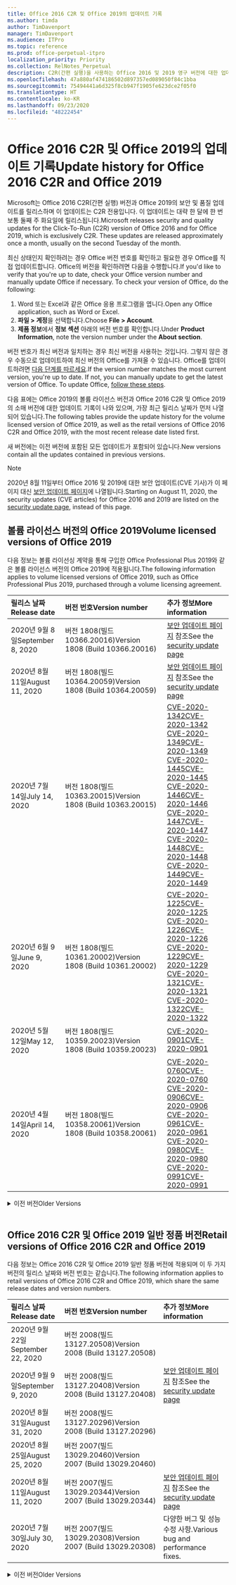 ```yaml
---
title: Office 2016 C2R 및 Office 2019의 업데이트 기록
ms.author: timda
author: TimDavenport
manager: TimDavenport
ms.audience: ITPro
ms.topic: reference
ms.prod: office-perpetual-itpro
localization_priority: Priority
ms.collection: RelNotes_Perpetual
description: C2R(간편 실행)을 사용하는 Office 2016 및 2019 영구 버전에 대한 업데이트 기록을 IT 전문가에게 제공합니다.
ms.openlocfilehash: 47a880af474186502d897357ed089050f84c1bba
ms.sourcegitcommit: 75494441a6d325f8cb947f1905fe623dce2f05f0
ms.translationtype: HT
ms.contentlocale: ko-KR
ms.lasthandoff: 09/23/2020
ms.locfileid: "48222454"
---
```

# <a name="update-history-for-office-2016-c2r-and-office-2019"></a><span data-ttu-id="61f4f-103">Office 2016 C2R 및 Office 2019의 업데이트 기록</span><span class="sxs-lookup"><span data-stu-id="61f4f-103">Update history for Office 2016 C2R and Office 2019</span></span>

<span data-ttu-id="61f4f-p101">Microsoft는 Office 2016 C2R(간편 실행) 버전과 Office 2019의 보안 및 품질 업데이트를 릴리스하며 이 업데이트는 C2R 전용입니다. 이 업데이트는 대략 한 달에 한 번 보통 둘째 주 화요일에 릴리스됩니다.</span><span class="sxs-lookup"><span data-stu-id="61f4f-p101">Microsoft releases security and quality updates for the Click-To-Run (C2R) version of Office 2016 and for Office 2019, which is exclusively C2R. These updates are released approximately once a month, usually on the second Tuesday of the month.</span></span>

<span data-ttu-id="61f4f-p102">최신 상태인지 확인하려는 경우 Office 버전 번호를 확인하고 필요한 경우 Office를 직접 업데이트합니다. Office의 버전을 확인하려면 다음을 수행합니다.</span><span class="sxs-lookup"><span data-stu-id="61f4f-p102">If you'd like to verify that you're up to date, check your Office version number and manually update Office if necessary. To check your version of Office, do the following:</span></span>

  1.    <span data-ttu-id="61f4f-108">Word 또는 Excel과 같은 Office 응용 프로그램을 엽니다.</span><span class="sxs-lookup"><span data-stu-id="61f4f-108">Open any Office application, such as Word or Excel.</span></span>
  2.    <span data-ttu-id="61f4f-109">**파일 > 계정**을 선택합니다.</span><span class="sxs-lookup"><span data-stu-id="61f4f-109">Choose **File > Account**.</span></span>
  3.    <span data-ttu-id="61f4f-110">**제품 정보**에서 **정보 섹션** 아래의 버전 번호를 확인합니다.</span><span class="sxs-lookup"><span data-stu-id="61f4f-110">Under **Product Information**, note the version number under the **About section**.</span></span>

<span data-ttu-id="61f4f-p103">버전 번호가 최신 버전과 일치하는 경우 최신 버전을 사용하는 것입니다. 그렇지 않은 경우 수동으로 업데이트하여 최신 버전의 Office를 가져올 수 있습니다. Office를 업데이트하려면 [다음 단계를 따르세요](https://support.office.com/article/2ab296f3-7f03-43a2-8e50-46de917611c5).</span><span class="sxs-lookup"><span data-stu-id="61f4f-p103">If the version number matches the most current version, you're up to date. If not, you can manually update to get the latest version of Office. To update Office, [follow these steps](https://support.office.com/article/2ab296f3-7f03-43a2-8e50-46de917611c5).</span></span>


<span data-ttu-id="61f4f-114">다음 표에는 Office 2019의 볼륨 라이선스 버전과 Office 2016 C2R 및 Office 2019의 소매 버전에 대한 업데이트 기록이 나와 있으며, 가장 최근 릴리스 날짜가 먼저 나열되어 있습니다.</span><span class="sxs-lookup"><span data-stu-id="61f4f-114">The following tables provide the update history for the volume licensed version of Office 2019, as well as the retail versions of Office 2016 C2R and Office 2019, with the most recent release date listed first.</span></span>

<span data-ttu-id="61f4f-115">새 버전에는 이전 버전에 포함된 모든 업데이트가 포함되어 있습니다.</span><span class="sxs-lookup"><span data-stu-id="61f4f-115">New versions contain all the updates contained in previous versions.</span></span>


 > [!NOTE]
> <span data-ttu-id="61f4f-116">2020년 8월 11일부터 Office 2016 및 2019에 대한 보안 업데이트(CVE 기사)가 이 페이지 대신 [ 보안 업데이트 페이지](https://docs.microsoft.com/officeupdates/microsoft365-apps-security-updates)에 나열됩니다.</span><span class="sxs-lookup"><span data-stu-id="61f4f-116">Starting on August 11, 2020, the security updates (CVE articles) for Office 2016 and 2019 are listed on the [security update page](https://docs.microsoft.com/officeupdates/microsoft365-apps-security-updates), instead of this page.</span></span> 


## <a name="volume-licensed-versions-of-office-2019"></a><span data-ttu-id="61f4f-117">볼륨 라이선스 버전의 Office 2019</span><span class="sxs-lookup"><span data-stu-id="61f4f-117">Volume licensed versions of Office 2019</span></span>
<span data-ttu-id="61f4f-118">다음 정보는 볼륨 라이선싱 계약을 통해 구입한 Office Professional Plus 2019와 같은 볼륨 라이선스 버전의 Office 2019에 적용됩니다.</span><span class="sxs-lookup"><span data-stu-id="61f4f-118">The following information applies to volume licensed versions of Office 2019, such as Office Professional Plus 2019, purchased through a volume licensing agreement.</span></span>

[//]: # (VL 테이블 시작 제거 안 함)


|<span data-ttu-id="61f4f-120">**릴리스 날짜**</span><span class="sxs-lookup"><span data-stu-id="61f4f-120">**Release date**</span></span>|<span data-ttu-id="61f4f-121">**버전 번호**</span><span class="sxs-lookup"><span data-stu-id="61f4f-121">**Version number**</span></span>|<span data-ttu-id="61f4f-122">**추가 정보**</span><span class="sxs-lookup"><span data-stu-id="61f4f-122">**More information**</span></span>|
|:-----|:-----|:-----|
|<span data-ttu-id="61f4f-123">2020년 9월 8일</span><span class="sxs-lookup"><span data-stu-id="61f4f-123">September 8, 2020</span></span>|<span data-ttu-id="61f4f-124">버전 1808(빌드 10366.20016)</span><span class="sxs-lookup"><span data-stu-id="61f4f-124">Version 1808 (Build 10366.20016)</span></span>|<span data-ttu-id="61f4f-125">[보안 업데이트 페이지](https://docs.microsoft.com/officeupdates/microsoft365-apps-security-updates) 참조</span><span class="sxs-lookup"><span data-stu-id="61f4f-125">See the [security update page](https://docs.microsoft.com/officeupdates/microsoft365-apps-security-updates)</span></span> |
|<span data-ttu-id="61f4f-126">2020년 8월 11일</span><span class="sxs-lookup"><span data-stu-id="61f4f-126">August 11, 2020</span></span>|<span data-ttu-id="61f4f-127">버전 1808(빌드 10364.20059)</span><span class="sxs-lookup"><span data-stu-id="61f4f-127">Version 1808 (Build 10364.20059)</span></span>|<span data-ttu-id="61f4f-128">[보안 업데이트 페이지](https://docs.microsoft.com/officeupdates/microsoft365-apps-security-updates) 참조</span><span class="sxs-lookup"><span data-stu-id="61f4f-128">See the [security update page](https://docs.microsoft.com/officeupdates/microsoft365-apps-security-updates)</span></span> |
|<span data-ttu-id="61f4f-129">2020년 7월 14일</span><span class="sxs-lookup"><span data-stu-id="61f4f-129">July 14, 2020</span></span>   |<span data-ttu-id="61f4f-130">버전 1808(빌드 10363.20015)</span><span class="sxs-lookup"><span data-stu-id="61f4f-130">Version 1808 (Build 10363.20015)</span></span>  |[<span data-ttu-id="61f4f-131">CVE-2020-1342</span><span class="sxs-lookup"><span data-stu-id="61f4f-131">CVE-2020-1342</span></span>](https://portal.msrc.microsoft.com/ko-KR/security-guidance/advisory/CVE-2020-1342) <br/>[<span data-ttu-id="61f4f-132">CVE-2020-1349</span><span class="sxs-lookup"><span data-stu-id="61f4f-132">CVE-2020-1349</span></span>](https://portal.msrc.microsoft.com/ko-KR/security-guidance/advisory/CVE-2020-1349) <br/>[<span data-ttu-id="61f4f-133">CVE-2020-1445</span><span class="sxs-lookup"><span data-stu-id="61f4f-133">CVE-2020-1445</span></span>](https://portal.msrc.microsoft.com/ko-KR/security-guidance/advisory/CVE-2020-1445) <br/>[<span data-ttu-id="61f4f-134">CVE-2020-1446</span><span class="sxs-lookup"><span data-stu-id="61f4f-134">CVE-2020-1446</span></span>](https://portal.msrc.microsoft.com/ko-KR/security-guidance/advisory/CVE-2020-1446) <br/>[<span data-ttu-id="61f4f-135">CVE-2020-1447</span><span class="sxs-lookup"><span data-stu-id="61f4f-135">CVE-2020-1447</span></span>](https://portal.msrc.microsoft.com/ko-KR/security-guidance/advisory/CVE-2020-1447) <br/>[<span data-ttu-id="61f4f-136">CVE-2020-1448</span><span class="sxs-lookup"><span data-stu-id="61f4f-136">CVE-2020-1448</span></span>](https://portal.msrc.microsoft.com/ko-KR/security-guidance/advisory/CVE-2020-1448) <br/>[<span data-ttu-id="61f4f-137">CVE-2020-1449</span><span class="sxs-lookup"><span data-stu-id="61f4f-137">CVE-2020-1449</span></span>](https://portal.msrc.microsoft.com/ko-KR/security-guidance/advisory/CVE-2020-1449) <br/>|
|<span data-ttu-id="61f4f-138">2020년 6월 9일</span><span class="sxs-lookup"><span data-stu-id="61f4f-138">June 9, 2020</span></span>   |<span data-ttu-id="61f4f-139">버전 1808(빌드 10361.20002)</span><span class="sxs-lookup"><span data-stu-id="61f4f-139">Version 1808 (Build 10361.20002)</span></span>  |[<span data-ttu-id="61f4f-140">CVE-2020-1225</span><span class="sxs-lookup"><span data-stu-id="61f4f-140">CVE-2020-1225</span></span>](https://portal.msrc.microsoft.com/ko-KR/security-guidance/advisory/CVE-2020-1225) <br/> [<span data-ttu-id="61f4f-141">CVE-2020-1226</span><span class="sxs-lookup"><span data-stu-id="61f4f-141">CVE-2020-1226</span></span>](https://portal.msrc.microsoft.com/ko-KR/security-guidance/advisory/CVE-2020-1226) <br/>[<span data-ttu-id="61f4f-142">CVE-2020-1229</span><span class="sxs-lookup"><span data-stu-id="61f4f-142">CVE-2020-1229</span></span>](https://portal.msrc.microsoft.com/ko-KR/security-guidance/advisory/CVE-2020-1229) <br/>[<span data-ttu-id="61f4f-143">CVE-2020-1321</span><span class="sxs-lookup"><span data-stu-id="61f4f-143">CVE-2020-1321</span></span>](https://portal.msrc.microsoft.com/ko-KR/security-guidance/advisory/CVE-2020-1321) <br/>[<span data-ttu-id="61f4f-144">CVE-2020-1322</span><span class="sxs-lookup"><span data-stu-id="61f4f-144">CVE-2020-1322</span></span>](https://portal.msrc.microsoft.com/ko-KR/security-guidance/advisory/CVE-2020-1322) <br/>|
|<span data-ttu-id="61f4f-145">2020년 5월 12일</span><span class="sxs-lookup"><span data-stu-id="61f4f-145">May 12, 2020</span></span>   |<span data-ttu-id="61f4f-146">버전 1808(빌드 10359.20023)</span><span class="sxs-lookup"><span data-stu-id="61f4f-146">Version 1808 (Build 10359.20023)</span></span>  |[<span data-ttu-id="61f4f-147">CVE-2020-0901</span><span class="sxs-lookup"><span data-stu-id="61f4f-147">CVE-2020-0901</span></span>](https://portal.msrc.microsoft.com/ko-KR/security-guidance/advisory/CVE-2020-0901) <br/> |
|<span data-ttu-id="61f4f-148">2020년 4월 14일</span><span class="sxs-lookup"><span data-stu-id="61f4f-148">April 14, 2020</span></span>   |<span data-ttu-id="61f4f-149">버전 1808(빌드 10358.20061)</span><span class="sxs-lookup"><span data-stu-id="61f4f-149">Version 1808 (Build 10358.20061)</span></span>  |[<span data-ttu-id="61f4f-150">CVE-2020-0760</span><span class="sxs-lookup"><span data-stu-id="61f4f-150">CVE-2020-0760</span></span>](https://portal.msrc.microsoft.com/ko-KR/security-guidance/advisory/CVE-2020-0760) <br/> [<span data-ttu-id="61f4f-151">CVE-2020-0906</span><span class="sxs-lookup"><span data-stu-id="61f4f-151">CVE-2020-0906</span></span>](https://portal.msrc.microsoft.com/ko-KR/security-guidance/advisory/CVE-2020-0906) <br/> [<span data-ttu-id="61f4f-152">CVE-2020-0961</span><span class="sxs-lookup"><span data-stu-id="61f4f-152">CVE-2020-0961</span></span>](https://portal.msrc.microsoft.com/ko-KR/security-guidance/advisory/CVE-2020-0961) <br/> [<span data-ttu-id="61f4f-153">CVE-2020-0980</span><span class="sxs-lookup"><span data-stu-id="61f4f-153">CVE-2020-0980</span></span>](https://portal.msrc.microsoft.com/ko-KR/security-guidance/advisory/CVE-2020-0980) <br/>[<span data-ttu-id="61f4f-154">CVE-2020-0991</span><span class="sxs-lookup"><span data-stu-id="61f4f-154">CVE-2020-0991</span></span>](https://portal.msrc.microsoft.com/ko-KR/security-guidance/advisory/CVE-2020-0991) <br/> |


[//]: # (VL TABLE END를 제거하지 마십시오.)

<details>
<summary><span data-ttu-id="61f4f-156">이전 버전</span><span class="sxs-lookup"><span data-stu-id="61f4f-156">Older Versions</span></span></summary>
 

[//]: # (VL 오래된 테이블 시작)을(를) 제거하지 마십시오.


|<span data-ttu-id="61f4f-158">**릴리스 날짜**</span><span class="sxs-lookup"><span data-stu-id="61f4f-158">**Release date**</span></span>|<span data-ttu-id="61f4f-159">**버전 번호**</span><span class="sxs-lookup"><span data-stu-id="61f4f-159">**Version number**</span></span>|<span data-ttu-id="61f4f-160">**추가 정보**</span><span class="sxs-lookup"><span data-stu-id="61f4f-160">**More information**</span></span>|
|:-----|:-----|:-----|
|<span data-ttu-id="61f4f-161">2020년 3월 10일</span><span class="sxs-lookup"><span data-stu-id="61f4f-161">March 10, 2020</span></span>   |<span data-ttu-id="61f4f-162">버전 1808 (빌드 10357.20081)</span><span class="sxs-lookup"><span data-stu-id="61f4f-162">Version 1808 (Build 10357.20081)</span></span>  |[<span data-ttu-id="61f4f-163">CVE-2020-0850</span><span class="sxs-lookup"><span data-stu-id="61f4f-163">CVE-2020-0850</span></span>](https://portal.msrc.microsoft.com/ko-KR/security-guidance/advisory/CVE-2020-0850) <br/> [<span data-ttu-id="61f4f-164">CVE-2020-0852</span><span class="sxs-lookup"><span data-stu-id="61f4f-164">CVE-2020-0852</span></span>](https://portal.msrc.microsoft.com/ko-KR/security-guidance/advisory/CVE-2020-0852) <br/> [<span data-ttu-id="61f4f-165">CVE-2020-0892</span><span class="sxs-lookup"><span data-stu-id="61f4f-165">CVE-2020-0892</span></span>](https://portal.msrc.microsoft.com/ko-KR/security-guidance/advisory/CVE-2020-0892) <br/>  |
|<span data-ttu-id="61f4f-166">2020년 2월 11일</span><span class="sxs-lookup"><span data-stu-id="61f4f-166">February 11, 2020</span></span>   |<span data-ttu-id="61f4f-167">버전 1808 (빌드 10356.20006)</span><span class="sxs-lookup"><span data-stu-id="61f4f-167">Version 1808 (Build 10356.20006)</span></span>  |[<span data-ttu-id="61f4f-168">CVE-2020-0696</span><span class="sxs-lookup"><span data-stu-id="61f4f-168">CVE-2020-0696</span></span>](https://portal.msrc.microsoft.com/ko-KR/security-guidance/advisory/CVE-2020-0696) <br/> [<span data-ttu-id="61f4f-169">CVE-2020-0759</span><span class="sxs-lookup"><span data-stu-id="61f4f-169">CVE-2020-0759</span></span>](https://portal.msrc.microsoft.com/ko-KR/security-guidance/advisory/CVE-2020-0759) <br/>  |


[//]: # (VL 오래된 테이블 종료)를 제거하지 마십시오.

</details>


<br/>

## <a name="retail-versions-of-office-2016-c2r-and-office-2019"></a><span data-ttu-id="61f4f-171">Office 2016 C2R 및 Office 2019 일반 정품 버전</span><span class="sxs-lookup"><span data-stu-id="61f4f-171">Retail versions of Office 2016 C2R and Office 2019</span></span>
<span data-ttu-id="61f4f-172">다음 정보는 Office 2016 C2R 및 Office 2019 일반 정품 버전에 적용되며 이 두 가지 버전의 릴리스 날짜와 버전 번호는 같습니다.</span><span class="sxs-lookup"><span data-stu-id="61f4f-172">The following information applies to retail versions of Office 2016 C2R and Office 2019, which share the same release dates and version numbers.</span></span>

[//]: # (VL 테이블 시작 제거 안 함)


|<span data-ttu-id="61f4f-174">**릴리스 날짜**</span><span class="sxs-lookup"><span data-stu-id="61f4f-174">**Release date**</span></span>|<span data-ttu-id="61f4f-175">**버전 번호**</span><span class="sxs-lookup"><span data-stu-id="61f4f-175">**Version number**</span></span>|<span data-ttu-id="61f4f-176">**추가 정보**</span><span class="sxs-lookup"><span data-stu-id="61f4f-176">**More information**</span></span>|
|:-----|:-----|:-----|
|<span data-ttu-id="61f4f-177">2020년 9월 22일</span><span class="sxs-lookup"><span data-stu-id="61f4f-177">September 22, 2020</span></span>|<span data-ttu-id="61f4f-178">버전 2008(빌드 13127.20508)</span><span class="sxs-lookup"><span data-stu-id="61f4f-178">Version 2008 (Build 13127.20508)</span></span>| |
|<span data-ttu-id="61f4f-179">2020년 9월 9일</span><span class="sxs-lookup"><span data-stu-id="61f4f-179">September 9, 2020</span></span>|<span data-ttu-id="61f4f-180">버전 2008(빌드 13127.20408)</span><span class="sxs-lookup"><span data-stu-id="61f4f-180">Version 2008 (Build 13127.20408)</span></span>|<span data-ttu-id="61f4f-181">[보안 업데이트 페이지](https://docs.microsoft.com/officeupdates/microsoft365-apps-security-updates) 참조</span><span class="sxs-lookup"><span data-stu-id="61f4f-181">See the [security update page](https://docs.microsoft.com/officeupdates/microsoft365-apps-security-updates)</span></span> |
|<span data-ttu-id="61f4f-182">2020년 8월 31일</span><span class="sxs-lookup"><span data-stu-id="61f4f-182">August 31, 2020</span></span>|<span data-ttu-id="61f4f-183">버전 2008(빌드 13127.20296)</span><span class="sxs-lookup"><span data-stu-id="61f4f-183">Version 2008 (Build 13127.20296)</span></span>| |
|<span data-ttu-id="61f4f-184">2020년 8월 25일</span><span class="sxs-lookup"><span data-stu-id="61f4f-184">August 25, 2020</span></span>|<span data-ttu-id="61f4f-185">버전 2007(빌드 13029.20460)</span><span class="sxs-lookup"><span data-stu-id="61f4f-185">Version 2007 (Build 13029.20460)</span></span>| |
|<span data-ttu-id="61f4f-186">2020년 8월 11일</span><span class="sxs-lookup"><span data-stu-id="61f4f-186">August 11, 2020</span></span>|<span data-ttu-id="61f4f-187">버전 2007(빌드 13029.20344)</span><span class="sxs-lookup"><span data-stu-id="61f4f-187">Version 2007 (Build 13029.20344)</span></span>|<span data-ttu-id="61f4f-188">[보안 업데이트 페이지](https://docs.microsoft.com/officeupdates/microsoft365-apps-security-updates) 참조</span><span class="sxs-lookup"><span data-stu-id="61f4f-188">See the [security update page](https://docs.microsoft.com/officeupdates/microsoft365-apps-security-updates)</span></span> |
|<span data-ttu-id="61f4f-189">2020년 7월 30일</span><span class="sxs-lookup"><span data-stu-id="61f4f-189">July 30, 2020</span></span>|<span data-ttu-id="61f4f-190">버전 2007(빌드 13029.20308)</span><span class="sxs-lookup"><span data-stu-id="61f4f-190">Version 2007 (Build 13029.20308)</span></span>  |<span data-ttu-id="61f4f-191">다양한 버그 및 성능 수정 사항.</span><span class="sxs-lookup"><span data-stu-id="61f4f-191">Various bug and performance fixes.</span></span>  <br/>  |


[//]: # (VL 테이블 시작 제거 안 함)

<details>
<summary><span data-ttu-id="61f4f-193">이전 버전</span><span class="sxs-lookup"><span data-stu-id="61f4f-193">Older Versions</span></span></summary>
 

[//]: # (VL 테이블 시작 제거 안 함)


|<span data-ttu-id="61f4f-195">**릴리스 날짜**</span><span class="sxs-lookup"><span data-stu-id="61f4f-195">**Release date**</span></span>|<span data-ttu-id="61f4f-196">**버전 번호**</span><span class="sxs-lookup"><span data-stu-id="61f4f-196">**Version number**</span></span>|<span data-ttu-id="61f4f-197">**추가 정보**</span><span class="sxs-lookup"><span data-stu-id="61f4f-197">**More information**</span></span>|
|:-----|:-----|:-----|
|<span data-ttu-id="61f4f-198">2020년 7월 28일</span><span class="sxs-lookup"><span data-stu-id="61f4f-198">July 28, 2020</span></span>|<span data-ttu-id="61f4f-199">버전 2006(빌드 13001.20498)</span><span class="sxs-lookup"><span data-stu-id="61f4f-199">Version 2006 (Build 13001.20498)</span></span>  |<span data-ttu-id="61f4f-200">다양한 버그 및 성능 수정 사항.</span><span class="sxs-lookup"><span data-stu-id="61f4f-200">Various bug and performance fixes.</span></span>  <br/>  |
|<span data-ttu-id="61f4f-201">2020년 7월 14일</span><span class="sxs-lookup"><span data-stu-id="61f4f-201">July 14, 2020</span></span>|<span data-ttu-id="61f4f-202">버전 2006(빌드 13001.20384)</span><span class="sxs-lookup"><span data-stu-id="61f4f-202">Version 2006 (Build 13001.20384)</span></span>  |[<span data-ttu-id="61f4f-203">CVE-2020-1342</span><span class="sxs-lookup"><span data-stu-id="61f4f-203">CVE-2020-1342</span></span>](https://portal.msrc.microsoft.com/ko-KR/security-guidance/advisory/CVE-2020-1342) <br/>[<span data-ttu-id="61f4f-204">CVE-2020-1349</span><span class="sxs-lookup"><span data-stu-id="61f4f-204">CVE-2020-1349</span></span>](https://portal.msrc.microsoft.com/ko-KR/security-guidance/advisory/CVE-2020-1349) <br/>[<span data-ttu-id="61f4f-205">CVE-2020-1445</span><span class="sxs-lookup"><span data-stu-id="61f4f-205">CVE-2020-1445</span></span>](https://portal.msrc.microsoft.com/ko-KR/security-guidance/advisory/CVE-2020-1445) <br/>[<span data-ttu-id="61f4f-206">CVE-2020-1446</span><span class="sxs-lookup"><span data-stu-id="61f4f-206">CVE-2020-1446</span></span>](https://portal.msrc.microsoft.com/ko-KR/security-guidance/advisory/CVE-2020-1446) <br/>[<span data-ttu-id="61f4f-207">CVE-2020-1447</span><span class="sxs-lookup"><span data-stu-id="61f4f-207">CVE-2020-1447</span></span>](https://portal.msrc.microsoft.com/ko-KR/security-guidance/advisory/CVE-2020-1447) <br/>[<span data-ttu-id="61f4f-208">CVE-2020-1449</span><span class="sxs-lookup"><span data-stu-id="61f4f-208">CVE-2020-1449</span></span>](https://portal.msrc.microsoft.com/ko-KR/security-guidance/advisory/CVE-2020-1449) <br/>[<span data-ttu-id="61f4f-209">CVE-2020-1458</span><span class="sxs-lookup"><span data-stu-id="61f4f-209">CVE-2020-1458</span></span>](https://portal.msrc.microsoft.com/ko-KR/security-guidance/advisory/CVE-2020-1458) <br/>|
|<span data-ttu-id="61f4f-210">2020년 6월 30일</span><span class="sxs-lookup"><span data-stu-id="61f4f-210">June 30, 2020</span></span>|<span data-ttu-id="61f4f-211">버전 2006(빌드 13001.20266)</span><span class="sxs-lookup"><span data-stu-id="61f4f-211">Version 2006 (Build 13001.20266)</span></span>  |<span data-ttu-id="61f4f-212">다양한 버그 및 성능 수정 사항.</span><span class="sxs-lookup"><span data-stu-id="61f4f-212">Various bug and performance fixes.</span></span>  <br/>  |
|<span data-ttu-id="61f4f-213">2020년 6월 24일</span><span class="sxs-lookup"><span data-stu-id="61f4f-213">June 24, 2020</span></span>|<span data-ttu-id="61f4f-214">버전 2005(빌드 12827.20470)</span><span class="sxs-lookup"><span data-stu-id="61f4f-214">Version 2005 (Build 12827.20470)</span></span>  |<span data-ttu-id="61f4f-215">다양한 버그 및 성능 수정 사항.</span><span class="sxs-lookup"><span data-stu-id="61f4f-215">Various bug and performance fixes.</span></span>  <br/>  |
|<span data-ttu-id="61f4f-216">2020년 6월 9일</span><span class="sxs-lookup"><span data-stu-id="61f4f-216">June 9, 2020</span></span>|<span data-ttu-id="61f4f-217">버전 2005(빌드 12827.20336)</span><span class="sxs-lookup"><span data-stu-id="61f4f-217">Version 2005 (Build 12827.20336)</span></span>  |[<span data-ttu-id="61f4f-218">CVE-2020-1225</span><span class="sxs-lookup"><span data-stu-id="61f4f-218">CVE-2020-1225</span></span>](https://portal.msrc.microsoft.com/ko-KR/security-guidance/advisory/CVE-2020-1225)  <br/> [<span data-ttu-id="61f4f-219">CVE-2020-1226</span><span class="sxs-lookup"><span data-stu-id="61f4f-219">CVE-2020-1226</span></span>](https://portal.msrc.microsoft.com/ko-KR/security-guidance/advisory/CVE-2020-1226)  <br/> [<span data-ttu-id="61f4f-220">CVE-2020-1229</span><span class="sxs-lookup"><span data-stu-id="61f4f-220">CVE-2020-1229</span></span>](https://portal.msrc.microsoft.com/ko-KR/security-guidance/advisory/CVE-2020-1229)  <br/> [<span data-ttu-id="61f4f-221">CVE-2020-1321</span><span class="sxs-lookup"><span data-stu-id="61f4f-221">CVE-2020-1321</span></span>](https://portal.msrc.microsoft.com/ko-KR/security-guidance/advisory/CVE-2020-1321)  <br/> [<span data-ttu-id="61f4f-222">CVE-2020-1322</span><span class="sxs-lookup"><span data-stu-id="61f4f-222">CVE-2020-1322</span></span>](https://portal.msrc.microsoft.com/ko-KR/security-guidance/advisory/CVE-2020-1322)  <br/>|
|<span data-ttu-id="61f4f-223">2020년 6월 2일</span><span class="sxs-lookup"><span data-stu-id="61f4f-223">June 2, 2020</span></span>|<span data-ttu-id="61f4f-224">버전 2005(빌드 12827.20268)</span><span class="sxs-lookup"><span data-stu-id="61f4f-224">Version 2005 (Build 12827.20268)</span></span>  |<span data-ttu-id="61f4f-225">다양한 버그 및 성능 수정 사항.</span><span class="sxs-lookup"><span data-stu-id="61f4f-225">Various bug and performance fixes.</span></span>  <br/>  |
|<span data-ttu-id="61f4f-226">2020년 5월 21일</span><span class="sxs-lookup"><span data-stu-id="61f4f-226">May 21, 2020</span></span>|<span data-ttu-id="61f4f-227">버전 2004(빌드 12730.20352)</span><span class="sxs-lookup"><span data-stu-id="61f4f-227">Version 2004 (Build 12730.20352)</span></span>  |<span data-ttu-id="61f4f-228">다양한 버그 및 성능 수정 사항.</span><span class="sxs-lookup"><span data-stu-id="61f4f-228">Various bug and performance fixes.</span></span>  <br/>  |
|<span data-ttu-id="61f4f-229">2020년 5월 12일</span><span class="sxs-lookup"><span data-stu-id="61f4f-229">May 12, 2020</span></span>|<span data-ttu-id="61f4f-230">버전 2004(버전 12730.20270)</span><span class="sxs-lookup"><span data-stu-id="61f4f-230">Version 2004 (Build 12730.20270)</span></span>  |[<span data-ttu-id="61f4f-231">CVE-2020-0901</span><span class="sxs-lookup"><span data-stu-id="61f4f-231">CVE-2020-0901</span></span>](https://portal.msrc.microsoft.com/ko-KR/security-guidance/advisory/CVE-2020-0901)  <br/>  |
|<span data-ttu-id="61f4f-232">2020년 5월 4일</span><span class="sxs-lookup"><span data-stu-id="61f4f-232">May 4, 2020</span></span>|<span data-ttu-id="61f4f-233">버전 2004(빌드 12730.20250)</span><span class="sxs-lookup"><span data-stu-id="61f4f-233">Version 2004 (Build 12730.20250)</span></span>  |[<span data-ttu-id="61f4f-234">링크</span><span class="sxs-lookup"><span data-stu-id="61f4f-234">Link</span></span>](https://support.microsoft.com/office/excel-word-powerpoint-file-becomes-corrupt-when-opening-a-file-that-contains-a-vba-project-or-after-enabling-a-macro-in-an-open-file-ad6ee6ca-db23-4614-a403-282821eb99f6?ui=en-us&rs=en-us&ad=us)<br/>  |
|<span data-ttu-id="61f4f-235">2020년 4월 29일</span><span class="sxs-lookup"><span data-stu-id="61f4f-235">April 29, 2020</span></span>|<span data-ttu-id="61f4f-236">버전 2004(빌드 12730.20236)</span><span class="sxs-lookup"><span data-stu-id="61f4f-236">Version 2004 (Build 12730.20236)</span></span>  |<span data-ttu-id="61f4f-237">다양한 버그 및 성능 수정 사항.</span><span class="sxs-lookup"><span data-stu-id="61f4f-237">Various bug and performance fixes.</span></span> <br/>  |
|<span data-ttu-id="61f4f-238">2020년 4월 15일</span><span class="sxs-lookup"><span data-stu-id="61f4f-238">April 15, 2020</span></span>|<span data-ttu-id="61f4f-239">버전 2003(빌드 12624.20466)</span><span class="sxs-lookup"><span data-stu-id="61f4f-239">Version 2003 (Build 12624.20466)</span></span>  |<span data-ttu-id="61f4f-240">다양한 버그 및 성능 수정 사항.</span><span class="sxs-lookup"><span data-stu-id="61f4f-240">Various bug and performance fixes.</span></span> <br/>  |
|<span data-ttu-id="61f4f-241">2020년 4월 14일</span><span class="sxs-lookup"><span data-stu-id="61f4f-241">April 14, 2020</span></span>|<span data-ttu-id="61f4f-242">버전 2003(빌드 12624.20442)</span><span class="sxs-lookup"><span data-stu-id="61f4f-242">Version 2003 (Build 12624.20442)</span></span>  |[<span data-ttu-id="61f4f-243">CVE-2020-0760</span><span class="sxs-lookup"><span data-stu-id="61f4f-243">CVE-2020-0760</span></span>](https://portal.msrc.microsoft.com/ko-KR/security-guidance/advisory/CVE-2020-0760) <br/> [<span data-ttu-id="61f4f-244">CVE-2020-0906</span><span class="sxs-lookup"><span data-stu-id="61f4f-244">CVE-2020-0906</span></span>](https://portal.msrc.microsoft.com/ko-KR/security-guidance/advisory/CVE-2020-0906) <br/> [<span data-ttu-id="61f4f-245">CVE-2020-0961</span><span class="sxs-lookup"><span data-stu-id="61f4f-245">CVE-2020-0961</span></span>](https://portal.msrc.microsoft.com/ko-KR/security-guidance/advisory/CVE-2020-0961) <br/> [<span data-ttu-id="61f4f-246">CVE-2020-0979</span><span class="sxs-lookup"><span data-stu-id="61f4f-246">CVE-2020-0979</span></span>](https://portal.msrc.microsoft.com/ko-KR/security-guidance/advisory/CVE-2020-0979) <br/> [<span data-ttu-id="61f4f-247">CVE-2020-0980</span><span class="sxs-lookup"><span data-stu-id="61f4f-247">CVE-2020-0980</span></span>](https://portal.msrc.microsoft.com/ko-KR/security-guidance/advisory/CVE-2020-0980) <br/>[<span data-ttu-id="61f4f-248">CVE-2020-0991</span><span class="sxs-lookup"><span data-stu-id="61f4f-248">CVE-2020-0991</span></span>](https://portal.msrc.microsoft.com/ko-KR/security-guidance/advisory/CVE-2020-0991) <br/> |
|<span data-ttu-id="61f4f-249">2020년 3월 31일</span><span class="sxs-lookup"><span data-stu-id="61f4f-249">March 31, 2020</span></span>|<span data-ttu-id="61f4f-250">버전 2003(빌드 12624.20382)</span><span class="sxs-lookup"><span data-stu-id="61f4f-250">Version 2003 (Build 12624.20382)</span></span>  |<span data-ttu-id="61f4f-251">다양한 버그 및 성능 수정 사항.</span><span class="sxs-lookup"><span data-stu-id="61f4f-251">Various bug and performance fixes.</span></span> <br/>  |
|<span data-ttu-id="61f4f-252">2020년 3월 25일</span><span class="sxs-lookup"><span data-stu-id="61f4f-252">March 25, 2020</span></span>|<span data-ttu-id="61f4f-253">버전 2003 (빌드 12624.20320)</span><span class="sxs-lookup"><span data-stu-id="61f4f-253">Version 2003 (Build 12624.20320)</span></span>  |<span data-ttu-id="61f4f-254">다양한 버그 및 성능 수정 사항.</span><span class="sxs-lookup"><span data-stu-id="61f4f-254">Various bug and performance fixes.</span></span> <br/>  |
|<span data-ttu-id="61f4f-255">2020년 3월 10일</span><span class="sxs-lookup"><span data-stu-id="61f4f-255">March 10, 2020</span></span>|<span data-ttu-id="61f4f-256">버전 2002 (빌드 12527.20278)</span><span class="sxs-lookup"><span data-stu-id="61f4f-256">Version 2002 (Build 12527.20278)</span></span>  |[<span data-ttu-id="61f4f-257">CVE-2020-0850</span><span class="sxs-lookup"><span data-stu-id="61f4f-257">CVE-2020-0850</span></span>](https://portal.msrc.microsoft.com/ko-KR/security-guidance/advisory/CVE-2020-0850) <br/> [<span data-ttu-id="61f4f-258">CVE-2020-0851</span><span class="sxs-lookup"><span data-stu-id="61f4f-258">CVE-2020-0851</span></span>](https://portal.msrc.microsoft.com/ko-KR/security-guidance/advisory/CVE-2020-0851) <br/> [<span data-ttu-id="61f4f-259">CVE-2020-0855</span><span class="sxs-lookup"><span data-stu-id="61f4f-259">CVE-2020-0855</span></span>](https://portal.msrc.microsoft.com/ko-KR/security-guidance/advisory/CVE-2020-0855) <br/> [<span data-ttu-id="61f4f-260">CVE-2020-0892</span><span class="sxs-lookup"><span data-stu-id="61f4f-260">CVE-2020-0892</span></span>](https://portal.msrc.microsoft.com/ko-KR/security-guidance/advisory/CVE-2020-0892) <br/>  |
|<span data-ttu-id="61f4f-261">2020년 3월 1일</span><span class="sxs-lookup"><span data-stu-id="61f4f-261">March 1, 2020</span></span>   |<span data-ttu-id="61f4f-262">버전 2002 (빌드 12527.20242)</span><span class="sxs-lookup"><span data-stu-id="61f4f-262">Version 2002 (Build 12527.20242)</span></span>  |<span data-ttu-id="61f4f-263">타사 응용 프로그램에서 Outlook에서 전자 메일을 보낼 수 없는 문제를 해결합니다.</span><span class="sxs-lookup"><span data-stu-id="61f4f-263">Addresses an issue that caused third party applications to be unable to send email from Outlook.</span></span> <br/>  |


[//]: # (VL 테이블 종료제거 안 함)


</details>







